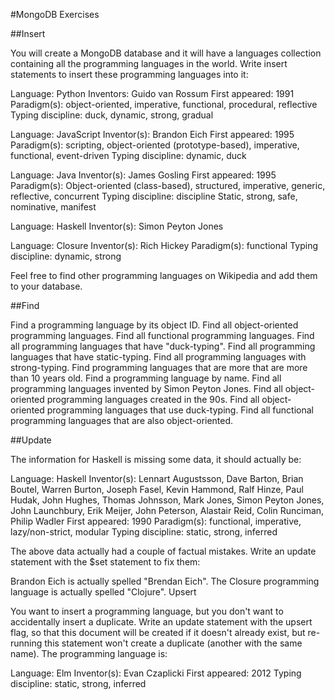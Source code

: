 #MongoDB Exercises

##Insert

You will create a MongoDB database and it will have a languages collection containing all the programming languages in the world. Write insert statements to insert these programming languages into it:

Language: Python Inventors: Guido van Rossum First appeared: 1991 Paradigm(s): object-oriented, imperative, functional, procedural, reflective Typing discipline: duck, dynamic, strong, gradual

Language: JavaScript Inventor(s): Brandon Eich First appeared: 1995 Paradigm(s): scripting, object-oriented (prototype-based), imperative, functional, event-driven Typing discipline: dynamic, duck

Language: Java Inventor(s): James Gosling First appeared: 1995 Paradigm(s): Object-oriented (class-based), structured, imperative, generic, reflective, concurrent Typing discipline: discipline Static, strong, safe, nominative, manifest

Language: Haskell Inventor(s): Simon Peyton Jones

Language: Closure Inventor(s): Rich Hickey Paradigm(s): functional Typing discipline: dynamic, strong

Feel free to find other programming languages on Wikipedia and add them to your database.

##Find

Find a programming language by its object ID.
Find all object-oriented programming languages.
Find all functional programming languages.
Find all programming languages that have "duck-typing".
Find all programming languages that have static-typing.
Find all programming languages with strong-typing.
Find programming languages that are more that are more than 10 years old.
Find a programming language by name.
Find all programming languages invented by Simon Peyton Jones.
Find all object-oriented programming languages created in the 90s.
Find all object-oriented programming languages that use duck-typing.
Find all functional programming languages that are also object-oriented.

##Update

The information for Haskell is missing some data, it should actually be:

Language: Haskell Inventor(s): Lennart Augustsson, Dave Barton, Brian Boutel, Warren Burton, Joseph Fasel, Kevin Hammond, Ralf Hinze, Paul Hudak, John Hughes, Thomas Johnsson, Mark Jones, Simon Peyton Jones, John Launchbury, Erik Meijer, John Peterson, Alastair Reid, Colin Runciman, Philip Wadler First appeared: 1990 Paradigm(s): functional, imperative, lazy/non-strict, modular Typing discipline: static, strong, inferred

The above data actually had a couple of factual mistakes. Write an update statement with the $set statement to fix them:

Brandon Eich is actually spelled "Brendan Eich".
The Closure programming language is actually spelled "Clojure".
Upsert

You want to insert a programming language, but you don't want to accidentally insert a duplicate. Write an update statement with the upsert flag, so that this document will be created if it doesn't already exist, but re-running this statement won't create a duplicate (another with the same name). The programming language is:

Language: Elm Inventor(s): Evan Czaplicki First appeared: 2012 Typing discipline: static, strong, inferred

